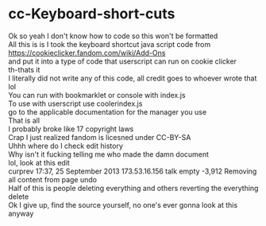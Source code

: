 # cc-Keyboard-short-cuts
Ok so yeah I don't know how to code so this won't be formatted <br>
All this is is I took the keyboard shortcut java script code from https://cookieclicker.fandom.com/wiki/Add-Ons <br>
and put it into a type of code that userscript can run on cookie clicker<br>
th-thats it <br>
I literally did not write any of this code, all credit goes to whoever wrote that lol <br>
You can run with bookmarklet or console with index.js <br>
To use with userscript use coolerindex.js <br> 
go to the applicable documentation for the manager you use <br>
That is all <br>
I probably broke like 17 copyright laws <br>
Crap I just realized fandom is licesned under CC-BY-SA <br>
Uhhh where do I check edit history <br>
Why isn't it fucking telling me who made the damn document <br> 
lol, look at this edit <br>
curprev 17:37, 25 September 2013‎ 173.53.16.156 talk‎ empty -3,912‎ Removing all content from page undo <br>
Half of this is people deleting everything and others reverting the everything delete <br> 
Ok I give up, find the source yourself, no one's ever gonna look at this anyway <br> 

